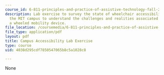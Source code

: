 ```yaml
---
course_id: 6-811-principles-and-practice-of-assistive-technology-fall-2014
description: Lab exercise to survey the state of wheelchair accessibility on and around
  the MIT campus to understand the challenges and realities associated with using
  a wheeled mobility device.
file_location: /coursemedia/6-811-principles-and-practice-of-assistive-technology-fall-2014/4038d295cdf7850547065b8c5a1028c8_MIT6_811F14_CampusAccess.pdf
file_type: application/pdf
layout: pdf
title: Campus Accessibility Lab Exercise
type: course
uid: 4038d295cdf7850547065b8c5a1028c8

---
```

None
